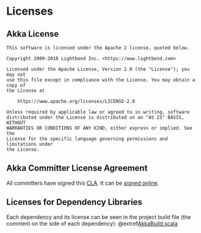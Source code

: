 # Licenses

## Akka License

```
This software is licensed under the Apache 2 license, quoted below.

Copyright 2009-2018 Lightbend Inc. <https://www.lightbend.com>

Licensed under the Apache License, Version 2.0 (the "License"); you may not
use this file except in compliance with the License. You may obtain a copy of
the License at

    https://www.apache.org/licenses/LICENSE-2.0

Unless required by applicable law or agreed to in writing, software
distributed under the License is distributed on an "AS IS" BASIS, WITHOUT
WARRANTIES OR CONDITIONS OF ANY KIND, either express or implied. See the
License for the specific language governing permissions and limitations under
the License.
```

## Akka Committer License Agreement

All committers have signed this [CLA](https://www.lightbend.com/contribute/cla/akka/current).
It can be [signed online](https://www.lightbend.com/contribute/cla/akka).

## Licenses for Dependency Libraries

Each dependency and its license can be seen in the project build file (the comment on the side of each dependency):
@extref[AkkaBuild.scala](github:project/AkkaBuild.scala#L1054) 
